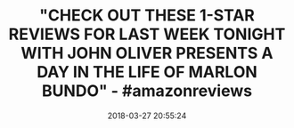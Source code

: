 ---
title: >-
  "CHECK OUT THESE 1-STAR REVIEWS FOR LAST WEEK TONIGHT WITH JOHN OLIVER
  PRESENTS A DAY IN THE LIFE OF MARLON BUNDO" - #amazonreviews
name: Last Week Tonight with John Oliver Presents a Day in the Life of Marlon Bundo
date: '2018-03-27 20:55:24'
buy_now: >-
  https://www.amazon.com/Tonight-Oliver-Presents-Marlon-Bundo/dp/145217380X?SubscriptionId=AKIAIA5RBQIWQVTCUEUQ&tag=coldcutdeals-20&linkCode=xm2&camp=2025&creative=165953&creativeASIN=145217380X
description_markdown: |-
  Last Week Tonight with John Oliver Presents a Day in the Life of Marlon Bundo

   
tweet_id_str: '978737269287931904'
price: $18.99
you_save: ''
asin: 145217380X
image: 'https://images-na.ssl-images-amazon.com/images/I/51WrZoeSXCL.jpg'

---